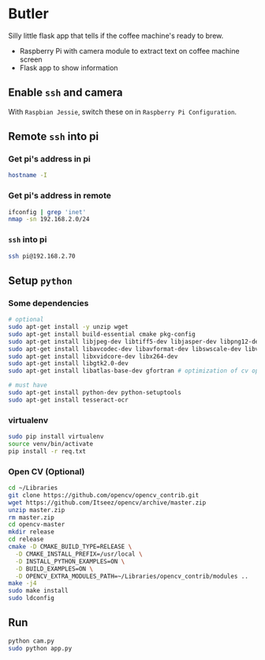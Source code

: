 # Butler
Silly little flask app that tells if the coffee machine's ready to brew.
* Raspberry Pi with camera module to extract text on coffee machine screen
* Flask app to show information


## Enable `ssh` and camera
With `Raspbian Jessie`, switch these on in `Raspberry Pi Configuration`.


## Remote `ssh` into pi

### Get pi's address in pi
```sh
hostname -I
```

### Get pi's address in remote
```sh
ifconfig | grep 'inet'
nmap -sn 192.168.2.0/24
```

### `ssh` into pi
```sh
ssh pi@192.168.2.70
```


## Setup `python`
### Some dependencies
```sh
# optional
sudo apt-get install -y unzip wget
sudo apt-get install build-essential cmake pkg-config
sudo apt-get install libjpeg-dev libtiff5-dev libjasper-dev libpng12-dev
sudo apt-get install libavcodec-dev libavformat-dev libswscale-dev libv4l-dev
sudo apt-get install libxvidcore-dev libx264-dev
sudo apt-get install libgtk2.0-dev
sudo apt-get install libatlas-base-dev gfortran # optimization of cv operations
```

```sh
# must have
sudo apt-get install python-dev python-setuptools
sudo apt-get install tesseract-ocr
```

### virtualenv
```sh
sudo pip install virtualenv
source venv/bin/activate
pip install -r req.txt
```

### Open CV (Optional)
```sh
cd ~/Libraries
git clone https://github.com/opencv/opencv_contrib.git
wget https://github.com/Itseez/opencv/archive/master.zip
unzip master.zip
rm master.zip
cd opencv-master
mkdir release
cd release
cmake -D CMAKE_BUILD_TYPE=RELEASE \
  -D CMAKE_INSTALL_PREFIX=/usr/local \
  -D INSTALL_PYTHON_EXAMPLES=ON \
  -D BUILD_EXAMPLES=ON \
  -D OPENCV_EXTRA_MODULES_PATH=~/Libraries/opencv_contrib/modules ..
make -j4
sudo make install
sudo ldconfig
```

## Run
```sh
python cam.py
sudo python app.py
```
